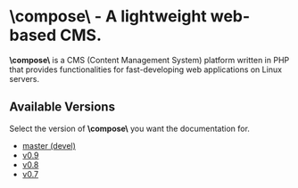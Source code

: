 # **\\compose\\**  -  A lightweight web-based CMS.


**\\compose\\** is a CMS (Content Management System) platform written in PHP that
provides functionalities for fast-developing web applications on Linux servers.

## Available Versions

Select the version of **\\compose\\** you want the documentation for.

- [master (devel)](devel/index)
- [v0.9](v0.9/index)
- [v0.8](v0.8/index)
- [v0.7](v0.7/index)
